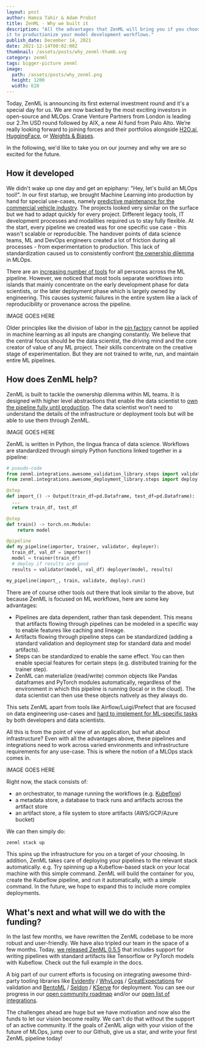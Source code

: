 ```yaml
---
layout: post
author: Hamza Tahir & Adam Probst
title: ZenML - Why we built it
description: "All the advantages that ZenML will bring you if you choose to use
it to productionize your model development workflows."
publish_date: December 14, 2021
date: 2021-12-14T00:02:00Z
thumbnail: /assets/posts/why_zenml-thumb.svg
category: zenml
tags: bigger-picture zenml
image:
  path: /assets/posts/why_zenml.png
  height: 1200
  width: 628
---
```


Today, ZenML is announcing its first external investment round and it's a special day for us. We are now backed by the most exciting investors in open-source and MLOps. Crane Venture Partners from London is leading our 2.7m USD round followed by AIX, a new AI fund from Palo Alto. We’re really looking forward to joining forces and their portfolios alongside [H2O.ai](https://H2O.ai), [HuggingFace](https://huggingface.co/), or [Weights & Biases](https://huggingface.co/).

In the following, we'd like to take you on our journey and why we are so excited for the future.

## How it developed

We didn't wake up one day and get an epiphany: "Hey, let's build an MLOps tool!". In our first startup, we brought Machine Learning into production by hand for special use-cases, namely [predictive maintenance for the commercial vehicle industry](https://stories.xpreneurs.io/maiot-d59bc0e0d188?gi=c2c9e36eff61). The projects looked very similar on the surface but we had to adapt quickly for every project. Different legacy tools, IT development processes and modalities required us to stay fully flexible. At the start, every pipeline we created was for one specific use case - this wasn't scalable or reproducible. The handover points of data science teams, ML and DevOps engineers created a lot of friction during all processes - from experimentation to production. This lack of standardization caused us to consistently confront [the ownership dilemma](https://blog.zenml.io/ml-pipeline-challenge/) in MLOps.

There are an [increasing number of tools](https://huyenchip.com/2020/06/22/mlops.html) for all personas across the ML pipeline. However, we noticed that most tools separate workflows into islands that mainly concentrate on the early development phase for data scientists, or the later deployment phase which is largely owned by engineering. This causes systemic failures in the entire system like a lack of reproducibility or provenance across the pipeline.

IMAGE GOES HERE

Older principles like the division of labor in the [pin factory](https://multithreaded.stitchfix.com/blog/2019/03/11/FullStackDS-Generalists/) cannot be applied in machine learning as all inputs are changing constantly. We believe that the central focus should be the data scientist, the driving mind and the core creator of value of any ML project. Their skills concentrate on the creative stage of experimentation. But they are not trained to write, run, and maintain entire ML pipelines.

## How does ZenML help?

ZenML is built to tackle the ownership dilemma within ML teams. It is designed with higher level abstractions that enable the data scientist to [own the pipeline fully until production](https://eugeneyan.com/writing/end-to-end-data-science/). The data scientist won't need to understand the details of the infrastructure or deployment tools but will be able to use them through ZenML.

IMAGE GOES HERE

ZenML is written in Python, the lingua franca of data science. Workflows are standardized through simply Python functions linked together in a pipeline:

```python
# pseudo-code 
from zenml.integrations.awesome_validation_library.steps import validate
from zenml.integrations.awesome_deployment_library.steps import deploy 

@step 
def import_() -> Output(train_df=pd.Dataframe, test_df=pd.Dataframe): 	
  ... 	
  return train_df, test_df 

@step 
def train() -> torch.nn.Module: 	
	return model 

@pipeline
def my_pipeline(importer, trainer, validator, deployer):
  train_df, val_df = importer()
  model = trainer(train_df)
  # deploy if results are good 
  results = validator(model, val_df) deployer(model, results) 

my_pipeline(import_, train, validate, deploy).run()
```

There are of course other tools out there that look similar to the above, but because ZenML is focused on ML workflows, here are some key advantages:

- Pipelines are data dependent, rather than task dependent. This means that artifacts flowing through pipelines can be modeled in a specific way to enable features like caching and lineage.
- Artifacts flowing through pipeline steps can be standardized (adding a standard validation and deployment step for standard data and model artifacts).
- Steps can be standardized to enable the same effect. You can then enable special features for certain steps (e.g. distributed training for the trainer step).
- ZenML can materialize (read/write) common objects like Pandas dataframes and PyTorch modules automatically, regardless of the environment in which this pipeline is running (local or in the cloud). The data scientist can then use these objects natively as they always do.

This sets ZenML apart from tools like Airflow/Luigi/Prefect that are focused on data engineering use-cases and [hard to implement for ML-specific tasks](https://huyenchip.com/2021/09/13/data-science-infrastructure.html) by both developers and data scientists.

All this is from the point of view of an application, but what about infrastructure? Even with all the advantages above, these pipelines and integrations need to work across varied environments and infrastructure requirements for any use-case. This is where the notion of a MLOps stack comes in.

IMAGE GOES HERE

Right now, the stack consists of:

- an orchestrator, to manage running the workflows (e.g. [Kubeflow](https://www.kubeflow.org/))
- a metadata store, a database to track runs and artifacts across the artifact store
- an artifact store, a file system to store artifacts (AWS/GCP/Azure bucket)

We can then simply do:

```bash
zenml stack up
```

This spins up the infrastructure for you on a target of your choosing. In addition, ZenML takes care of deploying your pipelines to the relevant stack automatically. e.g. Try spinning up a Kubeflow-based stack on your local machine with this simple command. ZenML will build the container for you, create the Kubeflow pipeline, and run it automatically, with a simple command. In the future, we hope to expand this to include more complex deployments.

## What's next and what will we do with the funding?

In the last few months, we have rewritten the ZenML codebase to be more robust and user-friendly. We have also tripled our team in the space of a few months. Today, [we released ZenML 0.5.5](https://github.com/zenml-io/zenml/releases) that includes support for writing pipelines with standard artifacts like Tensorflow or PyTorch models with Kubeflow. Check out the full example in the docs.

A big part of our current efforts is focusing on integrating awesome third-party tooling libraries like [Evidently](https://github.com/evidentlyai/evidently) / [WhyLogs](https://github.com/whylabs/whylogs) / [GreatExpectations](https://greatexpectations.io/) for validation and [BentoML](https://github.com/bentoml/BentoML) / [Seldon](https://github.com/SeldonIO/seldon-core) / [KServe](https://github.com/kserve/kserve) for deployment. You can see our progress in our [open community roadmap](https://zenml.io/roadmap) and/or our [open list of integrations](https://docs.zenml.io/features/integrations).

The challenges ahead are huge but we have motivation and now also the funds to let our vision become reality. We can’t do that without the support of an active community. If the goals of ZenML align with your vision of the future of MLOps, jump over to our Github, give us a star, and write your first ZenML pipeline today!